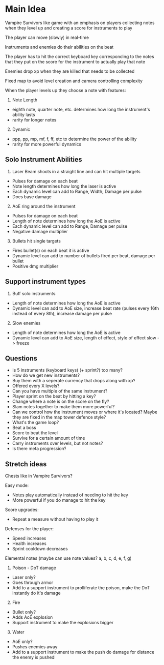 # Main Idea

Vampire Survivors like game with an emphasis on players collecting notes when they level up and creating a score for instruments to play

The player can move (slowly) in real-time

Instruments and enemies do their abilities on the beat

The player has to hit the correct keyboard key corresponding to the notes that they put on the score for the instrument to actually play that note

Enemies drop xp when they are killed that needs to be collected

Fixed map to avoid level creation and camera controlling complexity

When the player levels up they choose a note with features:

1. Note Length

- eighth note, quarter note, etc. determines how long the instrument's ability lasts
- rarity for longer notes

2. Dynamic

- ppp, pp, mp, mf, f, ff, etc to determine the power of the ability
- rarity for more powerful dynamics

## Solo Instrument Abilities

1. Laser Beam shoots in a straight line and can hit multiple targets

- Pulses for damage on each beat
- Note length determines how long the laser is active
- Each dynamic level can add to Range, Width, Damage per pulse
- Does base damage

2. AoE ring around the instrument

- Pulses for damage on each beat
- Length of note determines how long the AoE is active
- Each dynamic level can add to Range, Damage per pulse
- Negative damage multiplier

3. Bullets hit single targets

- Fires bullet(s) on each beat it is active
- Dynamic level can add to number of bullets fired per beat, damage per bullet
- Positive dmg multiplier

## Support instrument types

1. Buff solo instruments

- Length of note determines how long the AoE is active
- Dynamic level can add to AoE size, increase beat rate (pulses every 16th instead of every 8th), increase damage per pulse

2.  Slow enemies

- Length of note determines how long the AoE is active
- Dynamic level can add to AoE size, length of effect, style of effect slow -> freeze

## Questions

- Is 5 instruments (keyboard keys) (+ sprint?) too many?
- How do we get new instruments?
- Buy them with a seperate currency that drops along with xp?
- Offered every X levels?
- Can you have multiple of the same instrument?
- Player sprint on the beat by hitting a key?
- Change where a note is on the score on the fly?
- Slam notes together to make them more powerful?
- Can we control how the instrument moves or where it's located? Maybe they are fixed in the map tower defence style?
- What's the game loop?
- Beat a boss
- Score to beat the level
- Survive for a certain amount of time
- Carry instruments over levels, but not notes?
- Is there meta progression?

## Stretch ideas

Chests like in Vampire Survivors?

Easy mode:

- Notes play automatically instead of needing to hit the key
- More powerful if you do manage to hit the key

Score upgrades:

- Repeat a measure without having to play it

Defenses for the player:

- Speed increases
- Health increases
- Sprint cooldown decreases

Elemental notes (maybe can use note values? a, b, c, d, e, f, g)

1. Poison - DoT damage

- Laser only?
- Goes through armor
- Add to a support instrument to prolliferate the poison, make the DoT instantly do it's damage

2. Fire

- Bullet only?
- Adds AoE explosion
- Support instrument to make the explosions bigger

3. Water

- AoE only?
- Pushes enemies away
- Add to a support instrument to make the push do damage for distance the enemy is pushed
